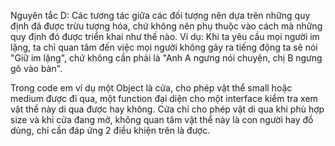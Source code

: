 Nguyên tắc D: Các tương tác giữa các đối tượng nên dựa trên những quy định đã  được trừu tượng hóa, chứ không nên phụ thuộc vào cách mà những quy định đó được triển khai như thế nào. Ví dụ: Khi ta yêu cầu mọi người im lặng, ta chỉ quan tâm đến việc mọi người không gây ra tiếng động ta sẽ nói "Giữ im lặng", chứ không cần phải là "Anh A ngưng nói chuyện, chị B ngưng gõ vào bàn".

Trong code em ví dụ một Object là cửa, cho phép vật thể small hoặc medium được đi qua, một function đại diện cho một interface kiểm tra xem vật thể này di qua được hay không. Cửa chỉ cho phép vật di qua khi phù hợp size và khi cửa đang mở, không quan tâm vật thể này là con người hay đồ dùng, chỉ cần đáp ứng 2 điều khiện trên là được.